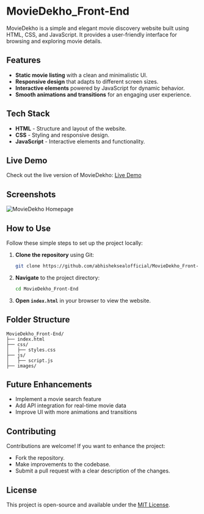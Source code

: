 # MovieDekho_Front-End

MovieDekho is a simple and elegant movie discovery website built using HTML, CSS, and JavaScript. It provides a user-friendly interface for browsing and exploring movie details.

## Features
- **Static movie listing** with a clean and minimalistic UI.
- **Responsive design** that adapts to different screen sizes.
- **Interactive elements** powered by JavaScript for dynamic behavior.
- **Smooth animations and transitions** for an engaging user experience.

## Tech Stack
- **HTML** - Structure and layout of the website.
- **CSS** - Styling and responsive design.
- **JavaScript** - Interactive elements and functionality.

## Live Demo
Check out the live version of MovieDekho: [Live Demo](https://your-live-demo-link.com)

## Screenshots
![MovieDekho Homepage](path/to/screenshot.png)

## How to Use
Follow these simple steps to set up the project locally:

1. **Clone the repository** using Git:
   ```bash
   git clone https://github.com/abhisheksealofficial/MovieDekho_Front-End.git
   ```
2. **Navigate** to the project directory:
   ```bash
   cd MovieDekho_Front-End
   ```
3. **Open `index.html`** in your browser to view the website.

## Folder Structure
```
MovieDekho_Front-End/
├── index.html
├── css/
│   ├── styles.css
├── js/
│   ├── script.js
├── images/
```

## Future Enhancements
- Implement a movie search feature
- Add API integration for real-time movie data
- Improve UI with more animations and transitions

## Contributing
Contributions are welcome! If you want to enhance the project:
- Fork the repository.
- Make improvements to the codebase.
- Submit a pull request with a clear description of the changes.

## License
This project is open-source and available under the [MIT License](LICENSE).

